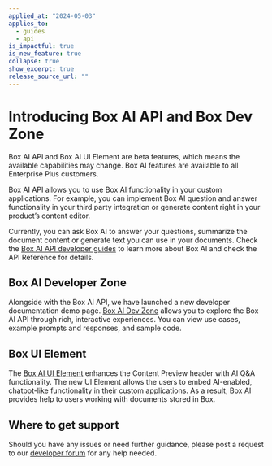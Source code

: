 ```yaml
---
applied_at: "2024-05-03"
applies_to:
  - guides
  - api
is_impactful: true
is_new_feature: true
collapse: true
show_excerpt: true
release_source_url: ""
---
```


# Introducing Box AI API and Box Dev Zone

<Message type="notice">
Box AI API and Box AI UI Element are beta features, which means the available capabilities may change. Box AI features are available to all Enterprise Plus customers.
</Message>

Box AI API allows you to use Box AI functionality in your custom applications. For example, you can implement Box AI question and answer functionality in your third party integration or generate content right in your product’s content editor.

<!-- more -->

Currently, you can ask Box AI to answer your questions, summarize the document content or generate text you can use in your documents.
Check the [Box AI API developer guides][1] to learn more about Box AI and check the API Reference for details.

## Box AI Developer Zone

Alongside with the Box AI API, we have launched a new developer documentation demo page. [Box AI Dev Zone][2] allows you to explore the Box AI API through rich, interactive experiences. You can view use cases, example prompts and responses, and sample code.

## Box UI Element

The [Box AI UI Element][3] enhances the Content Preview header with AI Q&A functionality. 
The new UI Element allows the users to embed AI-enabled, chatbot-like functionality in their custom applications.
As a result, Box AI provides help to users working with documents stored in Box.

## Where to get support

Should you have any issues or need further guidance, please post a request to our [developer forum][4] for any help needed.

[1]: g://box-ai
[2]: https://developer.box.com/ai-dev-zone/
[3]: g://embed/ui-elements/preview/#box-ai-ui-element
[4]: https://forum.box.com/

